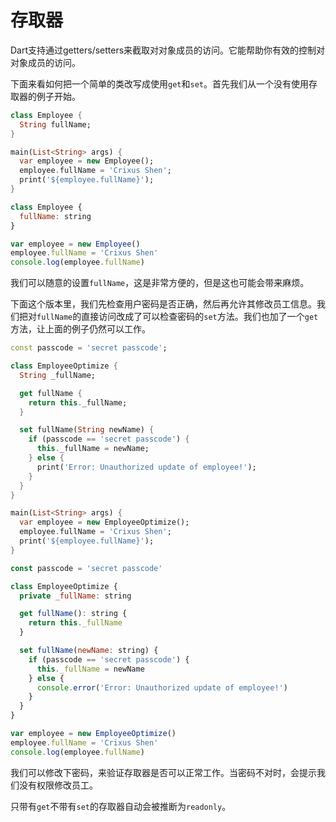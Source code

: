 # 存取器

Dart支持通过getters/setters来截取对对象成员的访问。它能帮助你有效的控制对对象成员的访问。   

下面来看如何把一个简单的类改写成使用`get`和`set`。首先我们从一个没有使用存取器的例子开始。   

<!--sec data-title="Dart" data-id="section1" data-show=true ces-->
```dart
class Employee {
  String fullName;
}

main(List<String> args) {
  var employee = new Employee();
  employee.fullName = 'Crixus Shen';
  print('${employee.fullName}');
}
```
<!--endsec-->

<!--sec data-title="TypeScript" data-id="section2" data-show=true data-collapse=false ces-->
```javascript
class Employee {
  fullName: string
}

var employee = new Employee()
employee.fullName = 'Crixus Shen'
console.log(employee.fullName)
```
<!--endsec-->

我们可以随意的设置`fullName`，这是非常方便的，但是这也可能会带来麻烦。   

下面这个版本里，我们先检查用户密码是否正确，然后再允许其修改员工信息。我们把对`fullName`的直接访问改成了可以检查密码的`set`方法。我们也加了一个`get`方法，让上面的例子仍然可以工作。   

<!--sec data-title="Dart" data-id="section3" data-show=true ces-->
```dart
const passcode = 'secret passcode';

class EmployeeOptimize {
  String _fullName;

  get fullName {
    return this._fullName;
  }

  set fullName(String newName) {
    if (passcode == 'secret passcode') {
      this._fullName = newName;
    } else {
      print('Error: Unauthorized update of employee!');
    }
  }
}

main(List<String> args) {
  var employee = new EmployeeOptimize();
  employee.fullName = 'Crixus Shen';
  print('${employee.fullName}');
}
```
<!--endsec-->

<!--sec data-title="TypeScript" data-id="section4" data-show=true data-collapse=false ces-->
```javascript
const passcode = 'secret passcode'

class EmployeeOptimize {
  private _fullName: string

  get fullName(): string {
    return this._fullName
  }

  set fullName(newName: string) {
    if (passcode == 'secret passcode') {
      this._fullName = newName
    } else {
      console.error('Error: Unauthorized update of employee!')
    }
  }
}

var employee = new EmployeeOptimize()
employee.fullName = 'Crixus Shen'
console.log(employee.fullName)
```
<!--endsec-->

我们可以修改下密码，来验证存取器是否可以正常工作。当密码不对时，会提示我们没有权限修改员工。   

只带有`get`不带有`set`的存取器自动会被推断为`readonly`。   
